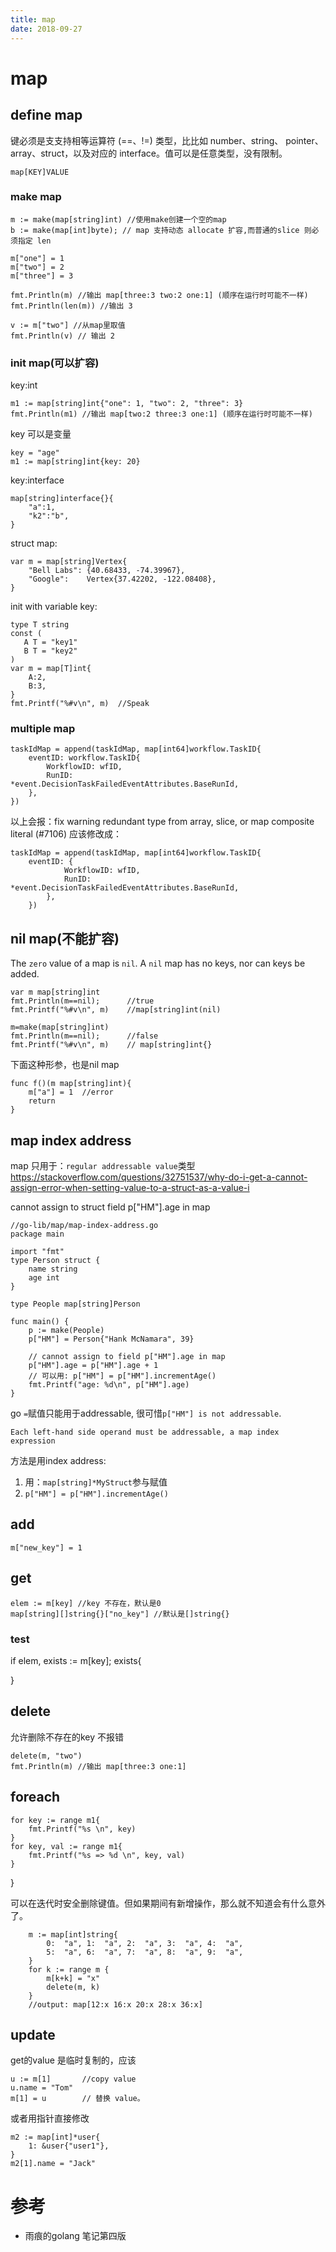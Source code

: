 ```yaml
---
title: map
date: 2018-09-27
---
```

# map

## define map
键必须是⽀支持相等运算符 (==、!=) 类型，⽐比如 number、string、 pointer、array、struct，以及对应的 interface。值可以是任意类型，没有限制。

    map[KEY]VALUE

### make map

    m := make(map[string]int) //使用make创建一个空的map
    b := make(map[int]byte); // map 支持动态 allocate 扩容,而普通的slice 则必须指定 len

    m["one"] = 1
    m["two"] = 2
    m["three"] = 3

    fmt.Println(m) //输出 map[three:3 two:2 one:1] (顺序在运行时可能不一样)
    fmt.Println(len(m)) //输出 3

    v := m["two"] //从map里取值
    fmt.Println(v) // 输出 2

### init map(可以扩容)
key:int

    m1 := map[string]int{"one": 1, "two": 2, "three": 3}
    fmt.Println(m1) //输出 map[two:2 three:3 one:1] (顺序在运行时可能不一样)

key 可以是变量

    key = "age"
    m1 := map[string]int{key: 20}

key:interface

    map[string]interface{}{
        "a":1,
        "k2":"b",
    }

struct map:

    var m = map[string]Vertex{
    	"Bell Labs": {40.68433, -74.39967},
    	"Google":    Vertex{37.42202, -122.08408},
    }

init with variable key:

    type T string
    const (
       A T = "key1"
       B T = "key2"
    )
    var m = map[T]int{
        A:2,
        B:3,
    }
    fmt.Printf("%#v\n", m)  //Speak

### multiple map

    taskIdMap = append(taskIdMap, map[int64]workflow.TaskID{
        eventID: workflow.TaskID{
            WorkflowID: wfID,
            RunID:      *event.DecisionTaskFailedEventAttributes.BaseRunId,
        },
    })

以上会报：fix warning redundant type from array, slice, or map composite literal (#7106)
应该修改成：

    taskIdMap = append(taskIdMap, map[int64]workflow.TaskID{
        eventID: {
                WorkflowID: wfID,
                RunID:      *event.DecisionTaskFailedEventAttributes.BaseRunId,
            },
        })

## nil map(不能扩容)
The `zero` value of a map is `nil`. A `nil` map has no keys, nor can keys be added.

    var m map[string]int
    fmt.Println(m==nil);      //true
    fmt.Printf("%#v\n", m)    //map[string]int(nil)

    m=make(map[string]int)
    fmt.Println(m==nil);      //false
    fmt.Printf("%#v\n", m)    // map[string]int{}

下面这种形参，也是nil map

    func f()(m map[string]int){
        m["a"] = 1  //error
        return
    }

## map index address
map 只用于：`regular addressable value`类型
https://stackoverflow.com/questions/32751537/why-do-i-get-a-cannot-assign-error-when-setting-value-to-a-struct-as-a-value-i

cannot assign to struct field p["HM"].age in map

    //go-lib/map/map-index-address.go
    package main

    import "fmt"
    type Person struct {
        name string
        age int
    }

    type People map[string]Person

    func main() {
        p := make(People)
        p["HM"] = Person{"Hank McNamara", 39}

        // cannot assign to field p["HM"].age in map
        p["HM"].age = p["HM"].age + 1
        // 可以用: p["HM"] = p["HM"].incrementAge()
        fmt.Printf("age: %d\n", p["HM"].age)
    }

go `=`赋值只能用于addressable, 很可惜`p["HM"] is not addressable`.

    Each left-hand side operand must be addressable, a map index expression

方法是用index address:
1. 用：`map[string]*MyStruct`参与赋值
2. `p["HM"] = p["HM"].incrementAge()`

## add
    m["new_key"] = 1

## get

    elem := m[key] //key 不存在，默认是0
    map[string][]string{}["no_key"] //默认是[]string{}

### test

  if elem, exists := m[key]; exists{

  }

## delete
允许删除不存在的key 不报错

    delete(m, "two")
    fmt.Println(m) //输出 map[three:3 one:1]

## foreach

    for key := range m1{
        fmt.Printf("%s \n", key)
    }
    for key, val := range m1{
        fmt.Printf("%s => %d \n", key, val)
    }
}

可以在迭代时安全删除键值。但如果期间有新增操作，那么就不知道会有什么意外了。

        m := map[int]string{
            0:  "a", 1:  "a", 2:  "a", 3:  "a", 4:  "a",
            5:  "a", 6:  "a", 7:  "a", 8:  "a", 9:  "a",
        }
        for k := range m {
            m[k+k] = "x"
            delete(m, k)
        }
        //output: map[12:x 16:x 20:x 28:x 36:x]

## update
get的value 是临时复制的，应该

    u := m[1]       //copy value
    u.name = "Tom"  
    m[1] = u        // 替换 value。

或者用指针直接修改

    m2 := map[int]*user{
        1: &user{"user1"},
    }
    m2[1].name = "Jack"

# 参考
- 雨痕的golang 笔记第四版